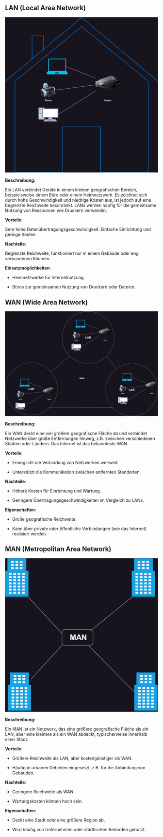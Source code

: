 ## LAN (Local Area Network)

![lan](LAN.png)

**Beschreibung:**

Ein LAN verbindet Geräte in einem kleinen geografischen Bereich, beispielsweise einem Büro oder einem Heimnetzwerk. Es zeichnet sich durch hohe Geschwindigkeit und niedrige Kosten aus, ist jedoch auf eine begrenzte Reichweite beschränkt. LANs werden häufig für die gemeinsame Nutzung von Ressourcen wie Druckern verwendet.

**Vorteile**:

Sehr hohe Datenübertragungsgeschwindigkeit.
Einfache Einrichtung und geringe Kosten.

**Nachteile**:

Begrenzte Reichweite, funktioniert nur in einem Gebäude oder eng verbundenen Räumen.

**Einsatzmöglichkeiten**:

- Heimnetzwerke für Internetnutzung.

- Büros zur gemeinsamen Nutzung von Druckern oder Dateien.

## WAN (Wide Area Network)

![wan](wan.png)

**Beschreibung:**

 Ein WAN deckt eine viel größere geografische Fläche ab und verbindet Netzwerke über große Entfernungen hinweg, z.B. zwischen verschiedenen Städten oder Ländern. Das Internet ist das bekannteste WAN.

**Vorteile**:

- Ermöglicht die Verbindung von Netzwerken weltweit.

- Unterstützt die Kommunikation zwischen entfernten Standorten.

**Nachteile**:

- Höhere Kosten für Einrichtung und Wartung.

- Geringere Übertragungsgeschwindigkeiten im Vergleich zu LANs.

**Eigenschaften**:

- Große geografische Reichweite.

- Kann über private oder öffentliche Verbindungen (wie das Internet) realisiert werden.

## MAN (Metropolitan Area Network)

![man](MAN.png)

**Beschreibung:**

Ein MAN ist ein Netzwerk, das eine größere geografische Fläche als ein LAN, aber eine kleinere als ein WAN abdeckt, typischerweise innerhalb einer Stadt.


**Vorteile**:

- Größere Reichweite als LAN, aber kostengünstiger als WAN.

- Häufig in urbanen Gebieten eingesetzt, z.B. für die Anbindung von Gebäuden.

**Nachteile**:

- Geringere Reichweite als WAN.

- Wartungskosten können hoch sein.

**Eigenschaften**:

- Deckt eine Stadt oder eine größere Region ab.

- Wird häufig von Unternehmen oder städtischen Behörden genutzt.